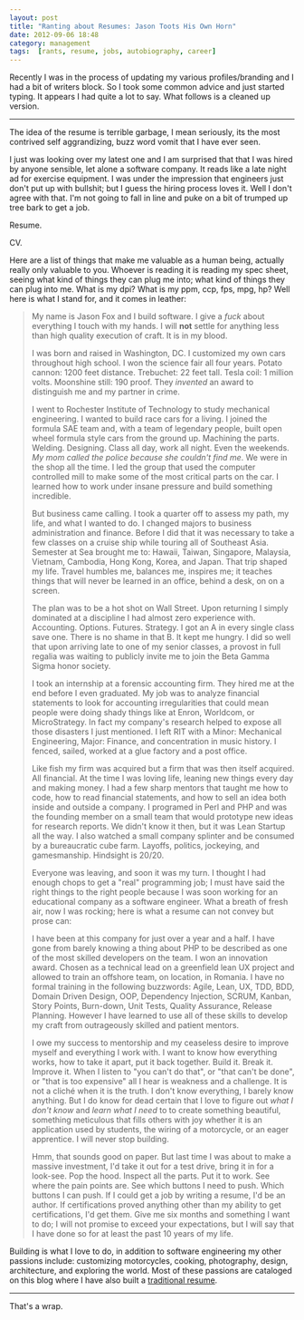 ```yaml
---
layout: post
title: "Ranting about Resumes: Jason Toots His Own Horn"
date: 2012-09-06 18:48
category: management
tags:  [rants, resume, jobs, autobiography, career]
---
```


Recently I was in the process of updating my various profiles/branding and I had a bit of writers block. So I took some common advice and just started typing. It appears I had quite a lot to say. What follows is a cleaned up version.

---

The idea of the resume is terrible garbage, I mean seriously, its the most contrived self aggrandizing, buzz word vomit that I have ever seen.

I just was looking over my latest one and I am surprised that that I was hired by anyone sensible, let alone a software company. It reads like a late night ad for exercise equipment. I was under the impression that engineers just don't put up with bullshit; but I guess the hiring process loves it. Well I don't agree with that. I'm not going to fall in line and puke on a bit of trumped up tree bark to get a job.

Resume.

CV.

Here are a list of things that make me valuable as a human being, actually really only valuable to you. Whoever is reading it is reading my spec sheet, seeing what kind of things they can plug me into; what kind of things they can plug into me. What is my dpi? What is my ppm, ccp, fps, mpg, hp? Well here is what I stand for, and it comes in leather:

> My name is Jason Fox and I build software. I give a *fuck* about everything I touch with my hands. I will **not** settle for anything less than high quality execution of craft. It is in my blood.
>
> I was born and raised in Washington, DC. I customized my own cars throughout high school. I won the science fair all four years. Potato cannon: 1200 feet distance. Trebuchet: 22 feet tall. Tesla coil: 1 million volts. Moonshine still: 190 proof. They *invented* an award to distinguish me and my partner in crime.
>
> I went to Rochester Institute of Technology to study mechanical engineering. I wanted to build race cars for a living. I joined the formula SAE team and, with a team of legendary people, built open wheel formula style cars from the ground up. Machining the parts. Welding. Designing. Class all day, work all night. Even the weekends. *My mom called the police because she couldn't find me*. We were in the shop all the time. I led the group that used the computer controlled mill to make some of the most critical parts on the car. I learned how to work under insane pressure and build something incredible.
>
> But business came calling. I took a quarter off to assess my path, my life, and what I wanted to do. I changed majors to business administration and finance. Before I did that it was necessary to take a few classes on a cruise ship while touring all of Southeast Asia. Semester at Sea brought me to: Hawaii, Taiwan, Singapore, Malaysia, Vietnam, Cambodia, Hong Kong, Korea, and Japan. That trip shaped my life. Travel humbles me, balances me, inspires me; it teaches things that will never be learned in an office, behind a desk, on on a screen.
>
> The plan was to be a hot shot on Wall Street. Upon returning I simply dominated at a discipline I had almost zero experience with. Accounting. Options. Futures. Strategy. I got an A in every single class save one. There is no shame in that B. It kept me hungry. I did so well that upon arriving late to one of my senior classes, a provost in full regalia was waiting to publicly invite me to join the Beta Gamma Sigma honor society.
>
> I took an internship at a forensic accounting firm. They hired me at the end before I even graduated. My job was to analyze financial statements to look for accounting irregularities that could mean people were doing shady things like at Enron, Worldcom, or MicroStrategy. In fact my company's research helped to expose all those disasters I just mentioned. I left RIT with a Minor: Mechanical Engineering, Major: Finance, and concentration in music history. I fenced, sailed, worked at a glue factory and a post office.
>
> Like fish my firm was acquired but a firm that was then itself acquired. All financial. At the time I was loving life, leaning new things every day and making money. I had a few sharp mentors that taught me how to code, how to read financial statements, and how to sell an idea both inside and outside a company. I programed in Perl and PHP and was the founding member on a small team that would prototype new ideas for research reports. We didn't know it then, but it was Lean Startup all the way. I also watched a small company splinter and be consumed by a bureaucratic cube farm. Layoffs, politics, jockeying, and gamesmanship. Hindsight is 20/20.
>
> Everyone was leaving, and soon it was my turn. I thought I had enough chops to get a "real" programming job; I must have said the right things to the right people because I was soon working for an educational company as a software engineer. What a breath of fresh air, now I was rocking; here is what a resume can not convey but prose can:
>
> I have been at this company for just over a year and a half. I have gone from barely knowing a thing about PHP to be described as one of the most skilled developers on the team. I won an innovation award. Chosen as a technical lead on a greenfield lean UX project and allowed to train an offshore team, on location, in Romania. I have no formal training in the following buzzwords: Agile, Lean, UX, TDD, BDD, Domain Driven Design, OOP, Dependency Injection, SCRUM, Kanban, Story Points, Burn-down, Unit Tests, Quality Assurance, Release Planning. However I have learned to use all of these skills to develop my craft from outrageously skilled and patient mentors.
>
> I owe my success to mentorship and my ceaseless desire to improve myself and everything I work with. I want to know how everything works, how to take it apart, put it back together. Build it. Break it. Improve it. When I listen to "you can't do that", or "that can't be done", or "that is too expensive" all I hear is weakness and a challenge. It is not a cliché when it is the truth. I don't know everything, I barely know anything. But I do know for dead certain that I love to figure out *what I don't know* and *learn what I need* to to create something beautiful, something meticulous that fills others with joy whether it is an application used by students, the wiring of a motorcycle, or an eager apprentice. I will never stop building.
>
> Hmm, that sounds good on paper. But last time I was about to make a massive investment, I'd take it out for a test drive, bring it in for a look-see. Pop the hood. Inspect all the parts. Put it to work. See where the pain points are. See which buttons I need to push. Which buttons I can push. If I could get a job by writing a resume, I'd be an author. If certifications proved anything other than my ability to get certifications, I'd get them. Give me six months and something I want to do; I will not promise to exceed your expectations, but I will say that I have done so for at least the past 10 years of my life.

Building is what I love to do, in addition to software engineering my other passions include: customizing motorcycles, cooking, photography, design, architecture, and exploring the world. Most of these passions are cataloged on this blog where I have also built a [traditional resume](http://jasonrobertfox.com/cv).

---

That's a wrap.
